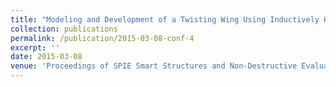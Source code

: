 ```yaml
---
title: "Modeling and Development of a Twisting Wing Using Inductively Heated Shape Memory Alloy Actuators"
collection: publications
permalink: /publication/2015-03-08-conf-4
excerpt: ''
date: 2015-03-08
venue: 'Proceedings of SPIE Smart Structures and Non-Destructive Evaluation Conference'
---
```

